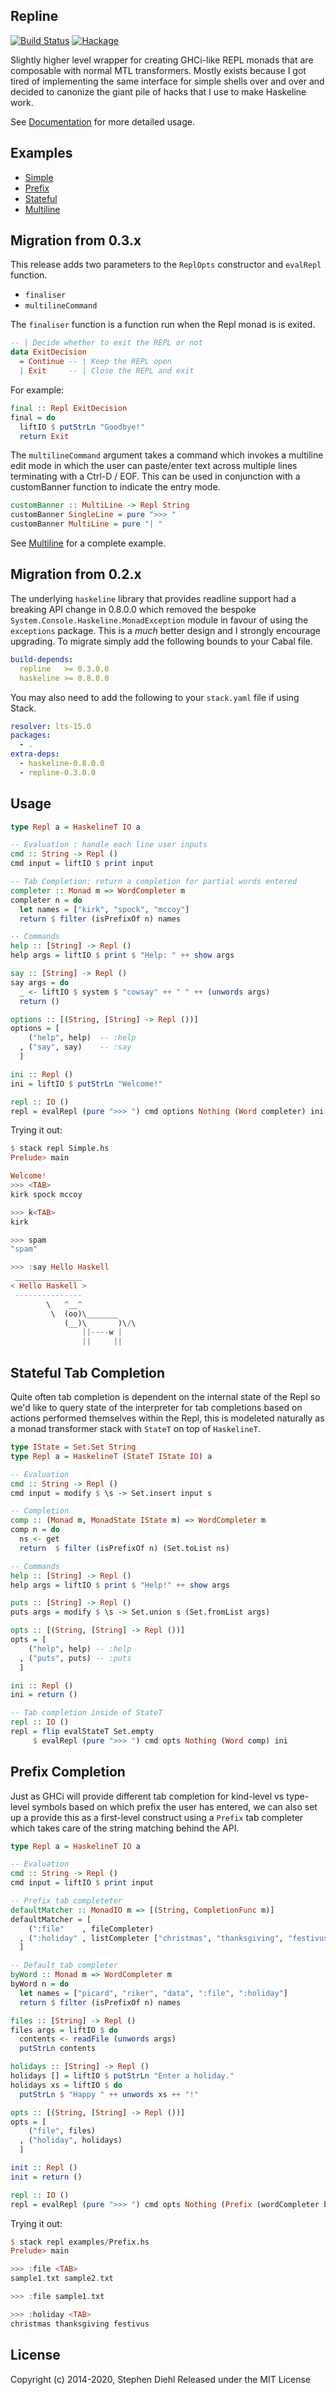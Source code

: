 Repline
-------

[![Build Status](https://travis-ci.org/sdiehl/repline.svg?branch=master)](https://travis-ci.org/sdiehl/repline)
[![Hackage](https://img.shields.io/hackage/v/repline.svg)](https://hackage.haskell.org/package/repline)

Slightly higher level wrapper for creating GHCi-like REPL monads that are composable with normal MTL
transformers. Mostly exists because I got tired of implementing the same interface for simple shells over and
over and decided to canonize the giant pile of hacks that I use to make Haskeline work.

See
[Documentation](https://hackage.haskell.org/package/repline-0.2.2.0/docs/System-Console-Repline.html)
for more detailed usage.

Examples
--------

* [Simple](examples/Simple.hs)
* [Prefix](examples/Prefix.hs)
* [Stateful](examples/Stateful.hs)
* [Multiline](examples/MultiLine.hs)

Migration from 0.3.x
--------------------

This release adds two parameters to the `ReplOpts` constructor and `evalRepl` function.

* `finaliser`
* `multilineCommand`

The `finaliser` function is a function run when the Repl monad is is exited.

```haskell
-- | Decide whether to exit the REPL or not
data ExitDecision
  = Continue -- | Keep the REPL open
  | Exit     -- | Close the REPL and exit
```

For example:

```haskell
final :: Repl ExitDecision
final = do
  liftIO $ putStrLn "Goodbye!"
  return Exit
```

The `multilineCommand` argument takes a command which invokes a multiline edit
mode in which the user can paste/enter text across multiple lines terminating
with a Ctrl-D / EOF. This can be used in conjunction with a customBanner
function to indicate the entry mode.

```haskell
customBanner :: MultiLine -> Repl String
customBanner SingleLine = pure ">>> "
customBanner MultiLine = pure "| "
```

See [Multiline](examples/MultiLine.hs) for a complete example.

Migration from 0.2.x
--------------------

The underlying `haskeline` library that provides readline support had a breaking
API change in 0.8.0.0 which removed the bespoke
`System.Console.Haskeline.MonadException` module in favour of using the
`exceptions` package. This is a *much* better design and I strongly encourage
upgrading. To migrate simply add the following bounds to your Cabal file.

```yaml
build-depends:
  repline   >= 0.3.0.0
  haskeline >= 0.8.0.0
```

You may also need to add the following to your `stack.yaml` file if using Stack.

```yaml
resolver: lts-15.0
packages:
  - .
extra-deps:
  - haskeline-0.8.0.0
  - repline-0.3.0.0
```

Usage
-----

```haskell
type Repl a = HaskelineT IO a

-- Evaluation : handle each line user inputs
cmd :: String -> Repl ()
cmd input = liftIO $ print input

-- Tab Completion: return a completion for partial words entered
completer :: Monad m => WordCompleter m
completer n = do
  let names = ["kirk", "spock", "mccoy"]
  return $ filter (isPrefixOf n) names

-- Commands
help :: [String] -> Repl ()
help args = liftIO $ print $ "Help: " ++ show args

say :: [String] -> Repl ()
say args = do
  _ <- liftIO $ system $ "cowsay" ++ " " ++ (unwords args)
  return ()

options :: [(String, [String] -> Repl ())]
options = [
    ("help", help)  -- :help
  , ("say", say)    -- :say
  ]

ini :: Repl ()
ini = liftIO $ putStrLn "Welcome!"

repl :: IO ()
repl = evalRepl (pure ">>> ") cmd options Nothing (Word completer) ini
```

Trying it out:

```haskell
$ stack repl Simple.hs
Prelude> main

Welcome!
>>> <TAB>
kirk spock mccoy

>>> k<TAB>
kirk

>>> spam
"spam"

>>> :say Hello Haskell
 _______________
< Hello Haskell >
 ---------------
        \   ^__^
         \  (oo)\_______
            (__)\       )\/\
                ||----w |
                ||     ||
```


Stateful Tab Completion
-----------------------

Quite often tab completion is dependent on the internal state of the Repl so we'd like to query state of the
interpreter for tab completions based on actions performed themselves within the Repl, this is modeleted
naturally as a monad transformer stack with ``StateT`` on top of ``HaskelineT``.

```haskell
type IState = Set.Set String
type Repl a = HaskelineT (StateT IState IO) a

-- Evaluation
cmd :: String -> Repl ()
cmd input = modify $ \s -> Set.insert input s

-- Completion
comp :: (Monad m, MonadState IState m) => WordCompleter m
comp n = do
  ns <- get
  return  $ filter (isPrefixOf n) (Set.toList ns)

-- Commands
help :: [String] -> Repl ()
help args = liftIO $ print $ "Help!" ++ show args

puts :: [String] -> Repl ()
puts args = modify $ \s -> Set.union s (Set.fromList args)

opts :: [(String, [String] -> Repl ())]
opts = [
    ("help", help) -- :help
  , ("puts", puts) -- :puts
  ]

ini :: Repl ()
ini = return ()

-- Tab completion inside of StateT
repl :: IO ()
repl = flip evalStateT Set.empty
     $ evalRepl (pure ">>> ") cmd opts Nothing (Word comp) ini
```


Prefix Completion
-----------------

Just as GHCi will provide different tab completion for kind-level vs type-level symbols based on which prefix
the user has entered, we can also set up a provide this as a first-level construct using a ``Prefix`` tab
completer which takes care of the string matching behind the API.

```haskell
type Repl a = HaskelineT IO a

-- Evaluation
cmd :: String -> Repl ()
cmd input = liftIO $ print input

-- Prefix tab completeter
defaultMatcher :: MonadIO m => [(String, CompletionFunc m)]
defaultMatcher = [
    (":file"    , fileCompleter)
  , (":holiday" , listCompleter ["christmas", "thanksgiving", "festivus"])
  ]

-- Default tab completer
byWord :: Monad m => WordCompleter m
byWord n = do
  let names = ["picard", "riker", "data", ":file", ":holiday"]
  return $ filter (isPrefixOf n) names

files :: [String] -> Repl ()
files args = liftIO $ do
  contents <- readFile (unwords args)
  putStrLn contents

holidays :: [String] -> Repl ()
holidays [] = liftIO $ putStrLn "Enter a holiday."
holidays xs = liftIO $ do
  putStrLn $ "Happy " ++ unwords xs ++ "!"

opts :: [(String, [String] -> Repl ())]
opts = [
    ("file", files)
  , ("holiday", holidays)
  ]

init :: Repl ()
init = return ()

repl :: IO ()
repl = evalRepl (pure ">>> ") cmd opts Nothing (Prefix (wordCompleter byWord) defaultMatcher) init
```

Trying it out:

```haskell
$ stack repl examples/Prefix.hs
Prelude> main

>>> :file <TAB>
sample1.txt sample2.txt

>>> :file sample1.txt

>>> :holiday <TAB>
christmas thanksgiving festivus
```

License
-------

Copyright (c) 2014-2020, Stephen Diehl
Released under the MIT License
